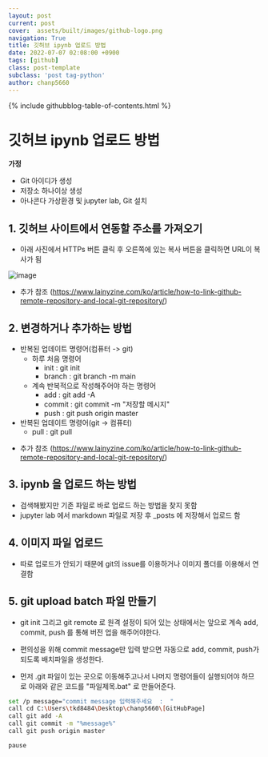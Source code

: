 ```yaml
---  
layout: post  
current: post  
cover:  assets/built/images/github-logo.png  
navigation: True  
title: 깃허브 ipynb 업로드 방법   
date: 2022-07-07 02:08:00 +0900  
tags: [github]  
class: post-template   
subclass: 'post tag-python'  
author: chanp5660   
---  
```


{% include githubblog-table-of-contents.html %}  

# 깃허브 ipynb 업로드 방법

**가정**
- Git 아이디가 생성
- 저장소 하나이상 생성
- 아나콘다 가상환경 및 jupyter lab, Git 설치

## 1. 깃허브 사이트에서 연동할 주소를 가져오기

- 아래 사진에서 HTTPs 버튼 클릭 후 오른쪽에 있는 복사 버튼을 클릭하면 URL이 복사가 됨

![image](https://user-images.githubusercontent.com/46266247/177748644-6bfc159a-777c-495d-aa2d-4e31037245f9.png)


* 추가 참조 (https://www.lainyzine.com/ko/article/how-to-link-github-remote-repository-and-local-git-repository/)

## 2. 변경하거나 추가하는 방법

- 반복된 업데이트 명령어(컴퓨터 -> git) 
    - 하루 처음 명령어
        - init : git init
        - branch : git branch -m main
    - 계속 반복적으로 작성해주어야 하는 명령어
        - add : git add -A
        - commit : git commit -m "저장할 메시지"
        - push : git push origin master
- 반복된 업데이트 명령어(git -> 컴퓨터)
    - pull : git pull

* 추가 참조 (https://www.lainyzine.com/ko/article/how-to-link-github-remote-repository-and-local-git-repository/)

## 3. ipynb 을 업로드 하는 방법

- 검색해봤지만 기존 파일로 바로 업로드 하는 방법을 찾지 못함
- jupyter lab 에서 markdown 파일로 저장 후 _posts 에 저장해서 업로드 함

## 4. 이미지 파일 업로드 

- 따로 업로드가 안되기 때문에 git의 issue를 이용하거나 이미지 폴더를 이용해서 연결함

## 5. git upload batch 파일 만들기

- git init 그리고 git remote 로 원격 설정이 되어 있는 상태에서는 앞으로 계속 add, commit, push 를 통해 버전 업을 해주어야한다. 
- 편의성을 위해 commit message만 입력 받으면 자동으로 add, commit, push가 되도록 배치파일을 생성한다.

- 먼저 .git 파일이 있는 곳으로 이동해주고나서 나머지 명령어들이 실행되어야 하므로 아래와 같은 코드를 "파일제목.bat" 로 만들어준다.  

```bash
set /p message="commit message 입력해주세요  :  "
call cd C:\Users\tkd8484\Desktop\chanp5660\[GitHubPage]
call git add -A
call git commit -m "%message%"
call git push origin master 

pause
```
